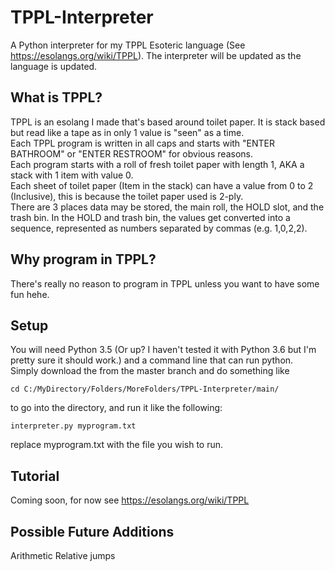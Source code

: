 # TPPL-Interpreter
A Python interpreter for my TPPL Esoteric language (See https://esolangs.org/wiki/TPPL). The interpreter will be updated as the language is updated.
## What is TPPL?
TPPL is an esolang I made that's based around toilet paper. It is stack based but read like a tape as in only 1 value is "seen" as a time.<br>
Each TPPL program is written in all caps and starts with "ENTER BATHROOM" or "ENTER RESTROOM" for obvious reasons.<br>
Each program starts with a roll of fresh toilet paper with length 1, AKA a stack with 1 item with value 0.<br> 
Each sheet of toilet paper (Item in the stack) can have a value from 0 to 2 (Inclusive), this is because the toilet paper used is 2-ply.<br>
There are 3 places data may be stored, the main roll, the HOLD slot, and the trash bin. In the HOLD and trash bin, the values get converted into a sequence, represented as numbers separated by commas (e.g. 1,0,2,2).<br>
## Why program in TPPL?
There's really no reason to program in TPPL unless you want to have some fun hehe.
## Setup
You will need Python 3.5 (Or up? I haven't tested it with Python 3.6 but I'm pretty sure it should work.) and a command line that can run python.<br>
Simply download the from the master branch and do something like
```
cd C:/MyDirectory/Folders/MoreFolders/TPPL-Interpreter/main/
```
to go into the directory, and run it like the following:
```
interpreter.py myprogram.txt
```
replace myprogram.txt with the file you wish to run.
## Tutorial
Coming soon, for now see https://esolangs.org/wiki/TPPL
## Possible Future Additions
Arithmetic
Relative jumps
